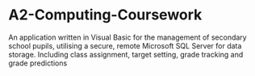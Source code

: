 # A2-Computing-Coursework
An application written in Visual Basic for the management of secondary school pupils, utilising a secure, remote Microsoft SQL Server for data storage. Including class assignment, target setting, grade tracking and grade predictions
